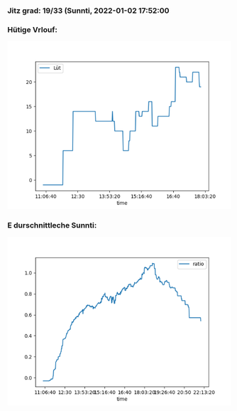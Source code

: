 ### Jitz grad: 19/33 (Sunnti, 2022-01-02 17:52:00

### Hütige Vrlouf:
![Graph](Today.png)

### E durschnittleche Sunnti:
![Graph](Sunnti.png)